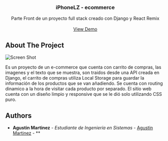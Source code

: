 <br/>
<p align="center">
  <h3 align="center">iPhoneLZ - ecommerce</h3>

  <p align="center">
    Parte Front de un proyecto full stack creado con Django y React Remix
    <br/>
    <br/>
    <a href="[https://github.com/agustintmm/iPhoneLZ-remix](https://iphonelz-react.vercel.app)">View Demo</a>
  </p>
</p>



## About The Project

![Screen Shot](https://res.cloudinary.com/dfwb0gsgo/image/upload/v1693417919/q55yqyomqy8wwgxxebb3.png)

Es un proyecto de un e-commerce que cuenta con carrito de compras, las imagenes y el texto que se muestra, son traidos desde una API creada en Django, el carrito de compras utiliza Local Storage para guardar la información de los productos que se van añadiendo. Se cuenta con routing dinamico a la hora de visitar cada producto por separado. El sitio web cuenta con un diseño limpio y responsive que se le dió solo utilizando CSS puro.

## Authors

* **Agustin Martinez** - *Estudiante de Ingeniería en Sistemas* - [Agustin Martinez](https://github.com/agustintmm) - **

